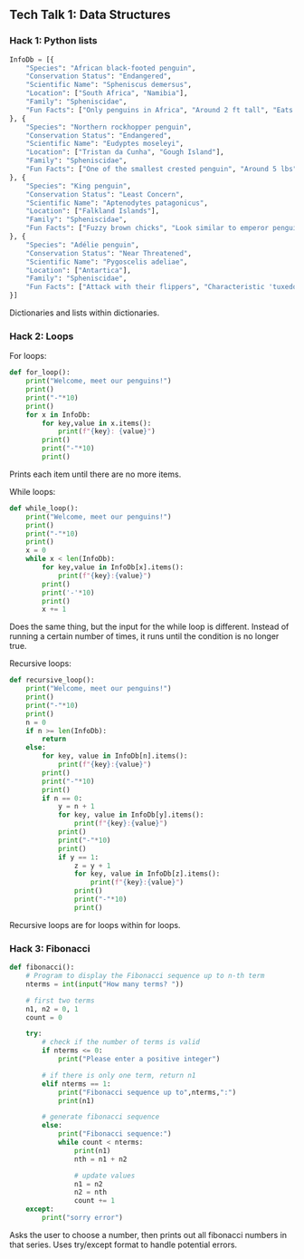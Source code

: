 ## Tech Talk 1: Data Structures
### Hack 1: Python lists
```python
InfoDb = [{
    "Species": "African black-footed penguin",
    "Conservation Status": "Endangered",
    "Scientific Name": "Spheniscus demersus",
    "Location": ["South Africa", "Namibia"],
    "Family": "Spheniscidae",
    "Fun Facts": ["Only penguins in Africa", "Around 2 ft tall", "Eats fish, squid, crustaceans"]
}, {
    "Species": "Northern rockhopper penguin",
    "Conservation Status": "Endangered",
    "Scientific Name": "Eudyptes moseleyi",
    "Location": ["Tristan da Cunha", "Gough Island"],
    "Family": "Spheniscidae",
    "Fun Facts": ["One of the smallest crested penguin", "Around 5 lbs", "Are scrappy and pugnacious"]
}, {
    "Species": "King penguin",
    "Conservation Status": "Least Concern",
    "Scientific Name": "Aptenodytes patagonicus",
    "Location": ["Falkland Islands"],
    "Family": "Spheniscidae",
    "Fun Facts": ["Fuzzy brown chicks", "Look similar to emperor penguins", "Around 3 ft tall"]
}, {
    "Species": "Adélie penguin",
    "Conservation Status": "Near Threatened",
    "Scientific Name": "Pygoscelis adeliae",
    "Location": ["Antartica"],
    "Family": "Spheniscidae",
    "Fun Facts": ["Attack with their flippers", "Characteristic 'tuxedo' look", "Smallest penguin in Antarctica"]
}]
```
Dictionaries and lists within dictionaries.

### Hack 2: Loops
For loops:
```python
def for_loop():
    print("Welcome, meet our penguins!")
    print()
    print("-"*10)
    print()
    for x in InfoDb:
        for key,value in x.items():
            print(f"{key}: {value}")
        print()
        print("-"*10)
        print()
```
Prints each item until there are no more items. 

While loops:
```python
def while_loop():
    print("Welcome, meet our penguins!")
    print()
    print("-"*10)
    print()
    x = 0
    while x < len(InfoDb):
        for key,value in InfoDb[x].items():
            print(f"{key}:{value}")
        print()
        print('-'*10)
        print()
        x += 1
```
Does the same thing, but the input for the while loop is different. Instead of running a certain number of times, it runs until the condition is no longer true. 

Recursive loops:
```python
def recursive_loop():
    print("Welcome, meet our penguins!")
    print()
    print("-"*10)
    print()
    n = 0
    if n >= len(InfoDb):
        return
    else:
        for key, value in InfoDb[n].items():
            print(f"{key}:{value}")
        print()
        print("-"*10)
        print()
        if n == 0:
            y = n + 1
            for key, value in InfoDb[y].items():
                print(f"{key}:{value}")
            print()
            print("-"*10)
            print()
            if y == 1:
                z = y + 1
                for key, value in InfoDb[z].items():
                    print(f"{key}:{value}")
                print()
                print("-"*10)
                print()
```
Recursive loops are for loops within for loops. 

### Hack 3: Fibonacci
```python
def fibonacci():
    # Program to display the Fibonacci sequence up to n-th term
    nterms = int(input("How many terms? "))

    # first two terms
    n1, n2 = 0, 1
    count = 0

    try:
        # check if the number of terms is valid
        if nterms <= 0:
            print("Please enter a positive integer")

        # if there is only one term, return n1
        elif nterms == 1:
            print("Fibonacci sequence up to",nterms,":")
            print(n1)

        # generate fibonacci sequence
        else:
            print("Fibonacci sequence:")
            while count < nterms:
                print(n1)
                nth = n1 + n2

                # update values
                n1 = n2
                n2 = nth
                count += 1
    except:
        print("sorry error")
```
Asks the user to choose a number, then prints out all fibonacci numbers in that series. Uses try/except format to handle potential errors. 